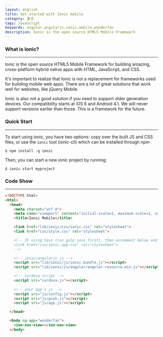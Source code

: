 ```yaml
---
layout: english
title: Get started with Ionic mobile
category: 英文
tags: JavaScript
keywords: angular,angularjs,ionic,mobile,wonderfan
description: Ionic is the open source HTML5 Mobile Framework
---
```


### What is Ionic?
---
Ionic is the open source HTML5 Mobile Framework for building amazing, cross-platform hybrid native apps with HTML, JavaScript, and CSS.

It's important to realize that Ionic is not a replacement for frameworks used for building mobile web apps. There are a lot of great solutions that work well for websites, like jQuery Mobile.

Ionic is also not a good solution if you need to support older generation devices. Our compatibility starts at iOS 6 and Android 4.1. We will never support versions earlier than those. This is a framework for the future.


### Quick Start
---
To start using ionic, you have two options: copy over the built JS and CSS files, or use the `ionic` tool (ionic-cli) which can be installed through npm

```
$ npm install -g ionic
```

Then, you can start a new ionic project by running:

```
$ ionic start myproject
```

### Code Show
---
```html
<!DOCTYPE html>
<html>
  <head>
    <meta charset="utf-8">
    <meta name="viewport" content="initial-scale=1, maximum-scale=1, user-scalable=no, width=device-width">
    <title>Ionic Mobile</title>

    <link href="lib/ionic/css/ionic.css" rel="stylesheet">
    <link href="css/style.css" rel="stylesheet">

    <!-- IF using Sass (run gulp sass first), then uncomment below and remove the CSS includes above
    <link href="css/ionic.app.css" rel="stylesheet">
    -->

    <!-- ionic/angularjs js -->
    <script src="lib/ionic/js/ionic.bundle.js"></script>
    <script src="lib/ionic/js/angular/angular-resource.min.js"></script>

    <!-- cordova script -->
    <script src="cordova.js"></script>
    
    <!-- your app's js -->
    <script src="js/config.js"></script>
    <script src="js/push.js"></script>
    <script src="js/app.js"></script>

  </head>

  <body ng-app="wonderfan">
    <ion-nav-view></ion-nav-view>
  </body>
```
